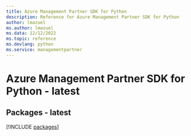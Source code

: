 ```yaml
---
title: Azure Management Partner SDK for Python
description: Reference for Azure Management Partner SDK for Python
author: lmazuel
ms.author: lmazuel
ms.data: 12/12/2022
ms.topic: reference
ms.devlang: python
ms.service: managementpartner
---
```

# Azure Management Partner SDK for Python - latest
## Packages - latest
[!INCLUDE [packages](management-partner-index.md)]